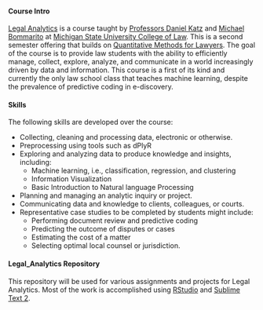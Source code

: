 #### Course Intro
[Legal Analytics](http://www.legalanalyticscourse.com/) is a course taught by [Professors Daniel Katz](http://www.katz.law.msu.edu/) and [Michael Bommarito](http://bommaritollc.com/) at [Michigan State University College of Law](https://www.law.msu.edu/). This is a second semester offering that builds on [Quantitative Methods for Lawyers](http://computationallegalstudies.com/quantitative-methods-for-lawyers-course/). The goal of the course is to provide law students with the ability to efficiently manage, collect, explore, analyze, and communicate in a world increasingly driven by data and information. This course is a first of its kind and currently the only law school class that teaches machine learning, despite the prevalence of predictive coding in e-discovery. 

#### Skills
The following skills are developed over the course:
- Collecting, cleaning and processing data, electronic or otherwise.
- Preprocessing using tools such as dPlyR
- Exploring and analyzing data to produce knowledge and insights, including:
  * Machine learning, i.e., classification, regression, and clustering
  * Information Visualization
  * Basic Introduction to Natural language Processing
- Planning and managing an analytic inquiry or project.
- Communicating data and knowledge to clients, colleagues, or courts.
- Representative case studies to be completed by students might include:
  * Performing document review and predictive coding
  * Predicting the outcome of disputes or cases
  * Estimating the cost of a matter
  * Selecting optimal local counsel or jurisdiction.

#### Legal_Analytics Repository
This repository will be used for various assignments and projects for Legal Analytics. Most of the work is accomplished using [RStudio](http://www.rstudio.com/) and [Sublime Text 2](http://www.sublimetext.com/).
